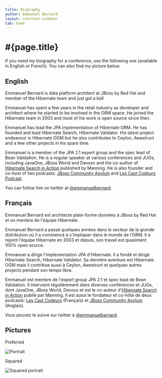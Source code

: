 ```yaml
---
title: Biography
author: Emmanuel Bernard
layout: constant-sidebar
tab: home
---
```

  
# #{page.title}

If you need my biography for a conference, use the following one (available in English or French). You can also find my picture below.

## English

Emmanuel Bernard is data platform architect at JBoss by Red Hat and member of
the Hibernate team and just got a kid!

Emmanuel has spent a few years in the retail industry as developer and architect
where he started to be involved in the ORM space. He joined the Hibernate team
in 2003 and most of his work is open source since then.

Emmanuel has lead the JPA implementation of Hibernate ORM. He has founded and
lead Hibernate Search, Hibernate Validator. His latest project endeavour is
Hibernate OGM but he also contributes to Ceylon, Awestruct and a few other
projects in his spare time.

Emmanuel is a member of the JPA 2.1 expert group and the spec lead of Bean
Validation. He is a regular speaker at various conferences and JUGs, including
JavaOne, JBoss World and Devoxx and the co-author of [Hibernate Search in
Action](/books/hsia/) published by Manning. He is also founder and co-host of
two podcasts: [JBoss Community Asylum](http://asylum.jboss.org) and [Les Cast
Codeurs Podcast](http://lescastcodeurs.com).

You can follow him on twitter at
[@emmanuelbernard](http://twitter.com/emmanuelbernard).

## Français

Emmanuel Bernard est architecte plate-forme données à JBoss by Red Hat et un
membre de l'équipe Hibernate.

Emmanuel Bernard a passé quelques années dans le secteur de la grande
distribution où il a commencé à s'impliquer dans le monde de l'ORM. Il a rejoint
l'équipe Hibernate en 2003 et depuis, son travail est quasiment 100% open
source.

Emmanuel a dirigé l'implementation JPA d'Hibernate. Il a fondé et dirigé
Hibernate Search, Hibernate Validator. Sa dernière aventure est Hibernate OGM
mais il contribue aussi à Ceylon, Awestruct et quelques autres projects pendant
son temps libre.

Emmanuel est membre de l'expert group JPA 2.1 et spec lead de Bean Validation.
Il intervient régulièrement dans diverses conférences et JUGs, dont JavaOne,
JBoss World, Devoxx et est le co-auteur d'[Hibernate Search in
Action](/books/hsia/) publié par Manning. Il est aussi le fondateur et co-hôte
de deux podcasts: [Les Cast Codeurs](http://lescastcodeurs.com) (Français) et
[JBoss Community Asylum](http://asylum.jboss.org) (Anglais).

Vous pouvez le suivre sur twitter à
[@emmanuelbernard](http://twitter.com/emmanuelbernard).

## Pictures

Preferred

![Portrait](/images/headshot/EmmanuelBernardConference.jpg)

Squared

![Squared portrait](/images/headshot/EmmanuelBernardConferenceSquare.jpg)

    
